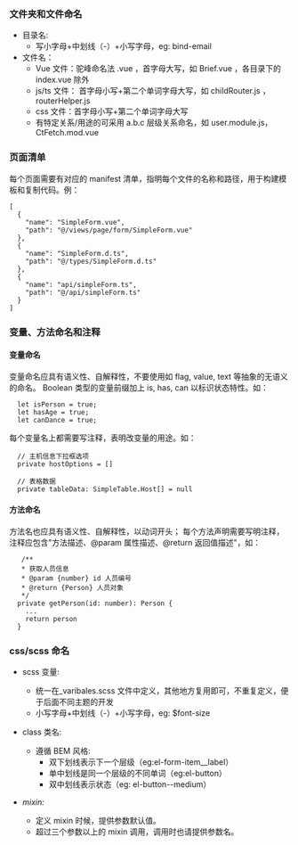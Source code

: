 ### 文件夹和文件命名

- 目录名:
  - 写小字母+中划线（-）+小写字母，eg: bind-email
- 文件名：
  - Vue 文件：驼峰命名法 .vue ，首字母大写，如 Brief.vue ，各目录下的 index.vue 除外
  - js/ts 文件： 首字母小写+第二个单词字母大写，如 childRouter.js ， routerHelper.js
  - css 文件：首字母小写+第二个单词字母大写
  - 有特定关系/用途的可采用 a.b.c 层级关系命名，如 user.module.js， CtFetch.mod.vue

### 页面清单

每个页面需要有对应的 manifest 清单，指明每个文件的名称和路径，用于构建模板和复制代码。例：

```
[
  {
    "name": "SimpleForm.vue",
    "path": "@/views/page/form/SimpleForm.vue"
  },
  {
    "name": "SimpleForm.d.ts",
    "path": "@/types/SimpleForm.d.ts"
  },
  {
    "name": "api/simpleForm.ts",
    "path": "@/api/simpleForm.ts"
  }
]
```

### 变量、方法命名和注释

#### 变量命名

变量命名应具有语义性、自解释性，不要使用如 flag, value, text 等抽象的无语义的命名。
Boolean 类型的变量前缀加上 is, has, can 以标识状态特性。如：

```
  let isPerson = true;
  let hasAge = true;
  let canDance = true;
```

每个变量名上都需要写注释，表明改变量的用途。如：

```
  // 主机信息下拉框选项
  private hostOptions = []

  // 表格数据
  private tableData: SimpleTable.Host[] = null
```

#### 方法命名

方法名也应具有语义性、自解释性，以动词开头；
每个方法声明需要写明注释，注释应包含"方法描述、@param 属性描述、@return 返回值描述"，如：

```
   /**
   * 获取人员信息
   * @param {number} id 人员编号
   * @return {Person} 人员对象
   */
  private getPerson(id: number): Person {
    ...
    return person
  }
```

### css/scss 命名

- scss 变量:
  - 统一在\_varibales.scss 文件中定义，其他地方复用即可，不重复定义，便于后面不同主题的开发
  - 小写字母+中划线（-）+小写字母，eg: $font-size
- class 类名:

  - 遵循 BEM 风格:
    - 双下划线表示下一个层级（eg:el-form-item\_\_label）
    - 单中划线是同一个层级的不同单词（eg:el-button）
    - 双中划线表示状态（eg: el-button--medium）

- _mixin:_
  - 定义 mixin 时候，提供参数默认值。
  - 超过三个参数以上的 mixin 调用，调用时也请提供参数名。
